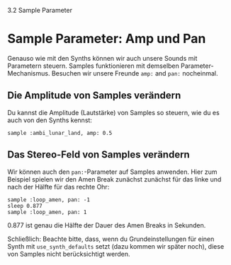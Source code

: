 3.2 Sample Parameter

# Sample Parameter: Amp und Pan

Genauso wie mit den Synths können wir auch unsere Sounds mit Parametern steuern. Samples funktionieren mit demselben Parameter-Mechanismus. Besuchen wir unsere Freunde `amp:` and `pan:` nocheinmal.

## Die Amplitude von Samples verändern

Du kannst die Amplitude (Lautstärke) von Samples so steuern, wie du es auch von den Synths kennst:

```
sample :ambi_lunar_land, amp: 0.5
```

## Das Stereo-Feld von Samples verändern

Wir können auch den `pan:`-Parameter auf Samples anwenden. Hier zum Beispiel spielen wir den Amen Break zunächst zunächst für das linke und nach der Hälfte für das rechte Ohr:

```
sample :loop_amen, pan: -1
sleep 0.877
sample :loop_amen, pan: 1
```

0.877 ist genau die Hälfte der Dauer des Amen Breaks in Sekunden.

Schließlich: Beachte bitte, dass, wenn du Grundeinstellungen für einen Synth mit `use_synth_defaults` setzt (dazu kommen wir später noch), diese von Samples nicht berücksichtigt werden.
